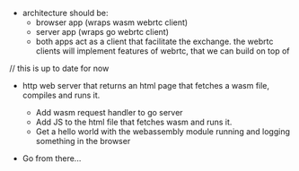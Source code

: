 - architecture should be:
  - browser app (wraps wasm webrtc client)
  - server app (wraps go webrtc client) 
  - both apps act as a client that facilitate the exchange. the webrtc clients will implement features of webrtc, that we can build on top of 


// this is up to date for now 

- http web server that returns an html page that fetches a wasm file, compiles and runs it.
  - Add wasm request handler to go server
  - Add JS to the html file that fetches wasm and runs it. 
  - Get a hello world with the webassembly module running and logging something in the browser

- Go from there...
